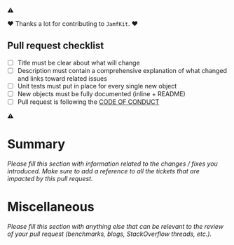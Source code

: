 :warning:

:heart: Thanks a lot for contributing to `JamfKit`. :heart:

## Pull request checklist ##

- [ ] Title must be clear about what will change
- [ ] Description must contain a comprehensive explanation of what changed and links toward related issues
- [ ] Unit tests must put in place for every single new object
- [ ] New objects must be fully documented (inline + README)
- [ ] Pull request is following the [CODE OF CONDUCT](https://github.com/Ethenyl/JamfKit/blob/master/CODE_OF_CONDUCT.md)

:warning:

# Summary #

*Please fill this section with information related to the changes / fixes you introduced. Make sure to add a reference to all the tickets that are impacted by this pull request.*

# Miscellaneous #

*Please fill this section with anything else that can be relevant to the review of your pull request (benchmarks, blogs, StackOverflow threads, etc.).*
